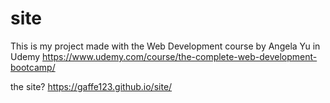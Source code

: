 # site
This is my project made with the Web Development course by Angela Yu in Udemy
https://www.udemy.com/course/the-complete-web-development-bootcamp/

the site?
https://gaffe123.github.io/site/
